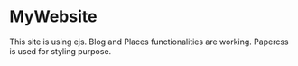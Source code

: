 # MyWebsite

This site is using ejs. Blog and Places functionalities are working. 
Papercss is used for styling purpose.
